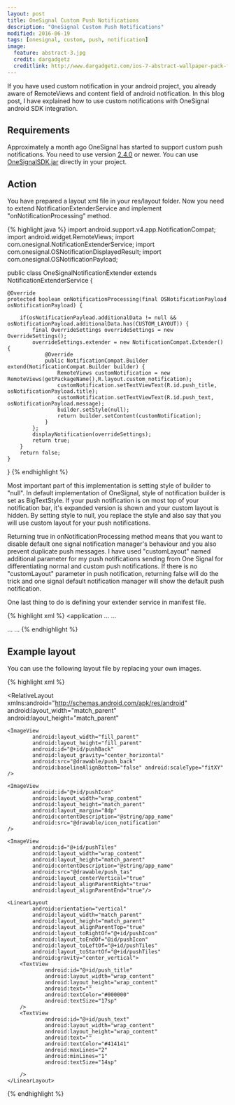 ```yaml
---
layout: post
title: OneSignal Custom Push Notifications
description: "OneSignal Custom Push Notifications"
modified: 2016-06-19
tags: [onesignal, custom, push, notification]
image:
  feature: abstract-3.jpg
  credit: dargadgetz
  creditlink: http://www.dargadgetz.com/ios-7-abstract-wallpaper-pack-for-iphone-5-and-ipod-touch-retina/
---
```


If you have used custom notification in your android project, you already aware of RemoteViews and content field of android notification. In this blog post,
I have explained how to use custom notifications with OneSignal android SDK integration.

## Requirements

Approximately a month ago OneSignal has started to support custom push notifications. You need to use version <a href="https://github.com/OneSignal/OneSignal-Android-SDK/tree/2.4.0">2.4.0</a> or newer.
You can use <a href="https://github.com/OneSignal/OneSignal-Android-SDK/blob/2.4.0/OneSignalSDK.jar">OneSignalSDK.jar</a> directly in your project.

## Action

You have prepared a layout xml file in your res/layout folder. Now you need to extend NotificationExtenderService and implement "onNotificationProcessing" method.

{% highlight java %}
import android.support.v4.app.NotificationCompat;
import android.widget.RemoteViews;
import com.onesignal.NotificationExtenderService;
import com.onesignal.OSNotificationDisplayedResult;
import com.onesignal.OSNotificationPayload;

public class OneSignalNotificationExtender extends NotificationExtenderService {

    @Override
    protected boolean onNotificationProcessing(final OSNotificationPayload osNotificationPayload) {

        if(osNotificationPayload.additionalData != null && osNotificationPayload.additionalData.has(CUSTOM_LAYOUT)) {
            final OverrideSettings overrideSettings = new OverrideSettings();
            overrideSettings.extender = new NotificationCompat.Extender() {
                @Override
                public NotificationCompat.Builder extend(NotificationCompat.Builder builder) {
                    RemoteViews customNotification = new RemoteViews(getPackageName(),R.layout.custom_notification);
                    customNotification.setTextViewText(R.id.push_title, osNotificationPayload.title);
                    customNotification.setTextViewText(R.id.push_text, osNotificationPayload.message);
                    builder.setStyle(null);
                    return builder.setContent(customNotification);
                }
            };
            displayNotification(overrideSettings);
            return true;
        }
        return false;
    }
}
{% endhighlight %}

Most important part of this implementation is setting style of builder to "null". In default implementation of OneSignal, style of notification builder is set
as BigTextStyle. If your push notification is on most top of your notification bar, it's expanded version is shown and your custom layout is hidden. By setting style to null, you replace
the style and also say that you will use custom layout for your push notifications.

Returning true in onNotificationProcessing method means that you want to disable default one signal notification manager's behaviour and you also prevent duplicate push messages. I have used "customLayout" named
additional parameter for my push notifications sending from One Signal for differentiating normal and custom push notifications. If there is no "customLayout" parameter
in push notification, returning false will do the trick and one signal default notification manager will show the default push notification.

One last thing to do is defining your extender service in manifest file.

{% highlight xml %}
<application
...
...
>
<service
	android:name="net.peakgames.Game.OneSignalNotificationExtender"
	android:exported="false">
	<intent-filter>
		<action android:name="com.onesignal.NotificationExtender" />
	</intent-filter>
</service>
...
...
</application>
{% endhighlight %}

## Example layout 

You can use the following layout file by replacing your own images.

{% highlight xml %}
<?xml version="1.0" encoding="utf-8"?>
<RelativeLayout xmlns:android="http://schemas.android.com/apk/res/android"
                android:layout_width="match_parent"
                android:layout_height="match_parent"
>

    <ImageView
            android:layout_width="fill_parent"
            android:layout_height="fill_parent"
            android:id="@+id/pushBack"
            android:layout_gravity="center_horizontal"
            android:src="@drawable/push_back"
            android:baselineAlignBottom="false" android:scaleType="fitXY"
    />

    <ImageView
            android:id="@+id/pushIcon"
            android:layout_width="wrap_content"
            android:layout_height="match_parent"
            android:layout_margin="8dp"
            android:contentDescription="@string/app_name"
            android:src="@drawable/icon_notification"
    />

    <ImageView
            android:id="@+id/pushTiles"
            android:layout_width="wrap_content"
            android:layout_height="match_parent"
            android:contentDescription="@string/app_name"
            android:src="@drawable/push_tas"
            android:layout_centerVertical="true"
            android:layout_alignParentRight="true"
            android:layout_alignParentEnd="true"/>

    <LinearLayout
            android:orientation="vertical"
            android:layout_width="match_parent"
            android:layout_height="match_parent"
            android:layout_alignParentTop="true"
            android:layout_toRightOf="@+id/pushIcon"
            android:layout_toEndOf="@id/pushIcon"
            android:layout_toLeftOf="@+id/pushTiles"
            android:layout_toStartOf="@+id/pushTiles"
            android:gravity="center_vertical">
        <TextView
                android:id="@+id/push_title"
                android:layout_width="wrap_content"
                android:layout_height="wrap_content"
                android:text=""
                android:textColor="#000000"
                android:textSize="17sp"
        />
        <TextView
                android:id="@+id/push_text"
                android:layout_width="wrap_content"
                android:layout_height="wrap_content"
                android:text=""
                android:textColor="#414141"
                android:maxLines="2"
                android:minLines="1"
                android:textSize="14sp"

        />
    </LinearLayout>

</RelativeLayout>
{% endhighlight %}